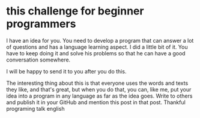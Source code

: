 this challenge for beginner programmers
=======
I have an idea for you.
You need to develop a program that can answer a lot of questions and has a language learning aspect.
I did a little bit of it. You have to keep doing it and solve his problems so that he can have a good conversation somewhere.


I will be happy to send it to you after you do this.
 
The interesting thing about this is that everyone uses the words and texts they like, and that's great, but when you do that, you can, like me, put your idea into a program in any language as far as the idea goes. Write to others and publish it in your GitHub and mention this post in that post. Thankful
programing talk english
